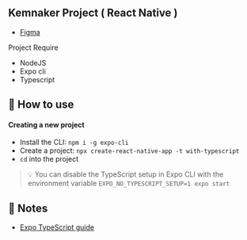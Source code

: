 ## Kemnaker Project ( React Native )

- [Figma](https://www.figma.com/file/5Np9I71Vcs7NwgsGwr6Hge/Studi-Case%3A-Kemnaker-Rev-1?node-id=1%3A2&t=HKXVGAEhNF49Jkf7-0)

Project Require

- NodeJS
- Expo cli
- Typescript


## 🚀 How to use

#### Creating a new project

- Install the CLI: `npm i -g expo-cli`
- Create a project: `npx create-react-native-app -t with-typescript`
- `cd` into the project

> 💡 You can disable the TypeScript setup in Expo CLI with the environment variable `EXPO_NO_TYPESCRIPT_SETUP=1 expo start`

## 📝 Notes

- [Expo TypeScript guide](https://docs.expo.dev/versions/latest/guides/typescript/)
